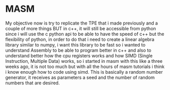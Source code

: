 # MASM
My objective now is try to replicate the TPE that i made previously and a couple of more things BUT in c++, 
it will still be accessible from python since i will use the c python api to be able to have the speed of c++ but the flexibility of python, 
in order to do that i need to create a linear algebra library similar to numpy, 
i want this library to be fast so i wanted to understand Assembly to be able to program better in c++ and also to understand better how the cpu registers works 
and how SIMD (Single Instruction, Multiple Data) works, 
so i started in masm with this like a three weeks ago, it is not too much but with all the hours of masm tutorials i think i know enough how to code using simd.
This is basically a random number generator, it receives as parameters a seed and the number of random numbers that are desired.

